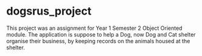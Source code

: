 # dogsrus_project
This project was an assignment for Year 1 Semester 2 Object Oriented module. The application is suppose to help a Dog, now Dog and Cat shelter organise their business, by keeping records on the animals housed at the shelter.
